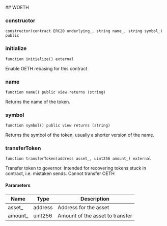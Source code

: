 ﻿﻿## WOETH


### constructor

```solidity
constructor(contract ERC20 underlying_, string name_, string symbol_) public
```







### initialize

```solidity
function initialize() external
```

Enable OETH rebasing for this contract





### name

```solidity
function name() public view returns (string)
```



Returns the name of the token.



### symbol

```solidity
function symbol() public view returns (string)
```



Returns the symbol of the token, usually a shorter version of the
name.



### transferToken

```solidity
function transferToken(address asset_, uint256 amount_) external
```

Transfer token to governor. Intended for recovering tokens stuck in
     contract, i.e. mistaken sends. Cannot transfer OETH



#### Parameters

| Name | Type | Description |
| ---- | ---- | ----------- |
| asset_ | address | Address for the asset |
| amount_ | uint256 | Amount of the asset to transfer |


